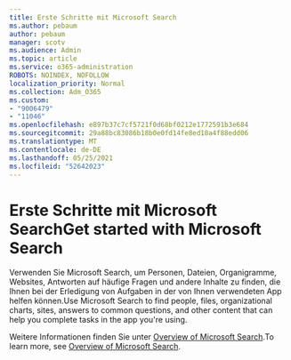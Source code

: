 ```yaml
---
title: Erste Schritte mit Microsoft Search
ms.author: pebaum
author: pebaum
manager: scotv
ms.audience: Admin
ms.topic: article
ms.service: o365-administration
ROBOTS: NOINDEX, NOFOLLOW
localization_priority: Normal
ms.collection: Adm_O365
ms.custom:
- "9006479"
- "11046"
ms.openlocfilehash: e897b37c7cf5721f0d68bf0212e1772591b3e684
ms.sourcegitcommit: 29a88bc83086b18b0e0fd14fe8ed18a4f88edd06
ms.translationtype: MT
ms.contentlocale: de-DE
ms.lasthandoff: 05/25/2021
ms.locfileid: "52642023"
---
```

# <a name="get-started-with-microsoft-search"></a><span data-ttu-id="0e984-102">Erste Schritte mit Microsoft Search</span><span class="sxs-lookup"><span data-stu-id="0e984-102">Get started with Microsoft Search</span></span>

<span data-ttu-id="0e984-103">Verwenden Sie Microsoft Search, um Personen, Dateien, Organigramme, Websites, Antworten auf häufige Fragen und andere Inhalte zu finden, die Ihnen bei der Erledigung von Aufgaben in der von Ihnen verwendeten App helfen können.</span><span class="sxs-lookup"><span data-stu-id="0e984-103">Use Microsoft Search to find people, files, organizational charts, sites, answers to common questions, and other content that can help you complete tasks in the app you're using.</span></span>

<span data-ttu-id="0e984-104">Weitere Informationen finden Sie unter [Overview of Microsoft Search](https://go.microsoft.com/fwlink/?linkid=2157644).</span><span class="sxs-lookup"><span data-stu-id="0e984-104">To learn more, see [Overview of Microsoft Search](https://go.microsoft.com/fwlink/?linkid=2157644).</span></span>
